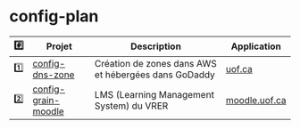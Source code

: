 # config-plan


| :hash: | Projet                                                                 | Description                                          | Application |
|--------|------------------------------------------------------------------------|------------------------------------------------------|-------------|
| :one:  | [config-dns-zone](https://github.com/uontario/config-dns-zone)         | Création de zones dans AWS et hébergées dans GoDaddy | [uof.ca](https://github.com/uontario/uof.ca)            |
| :two:  | [config-grain-moodle](https://github.com/uontario/config-grain-moodle) | LMS (Learning Management System) du VRER             | [moodle.uof.ca](https://moodle.uof.ca) |
